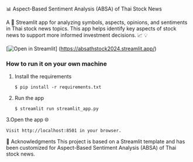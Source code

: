 :bar_chart: Aspect-Based Sentiment Analysis (ABSA) of Thai Stock News

A :rocket: Streamlit app for analyzing symbols, aspects, opinions, and sentiments in Thai stock news topics.
This app helps identify key aspects of stock news to support more informed investment decisions. :chart_with_upwards_trend: :bulb:

[![Open in Streamlit](https://static.streamlit.io/badges/streamlit_badge_black_white.svg)]
(https://absathstock2024.streamlit.app/)

### How to run it on your own machine

1. Install the requirements

   ```
   $ pip install -r requirements.txt
   ```

2. Run the app

   ```
   $ streamlit run streamlit_app.py
   ```
3.Open the app :globe_with_meridians:

   ```
Visit http://localhost:8501 in your browser.
   ```

:tada: Acknowledgments
This project is based on a Streamlit template and has been customized for Aspect-Based Sentiment Analysis (ABSA) of Thai stock news.
